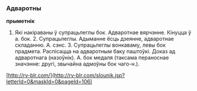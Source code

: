 ### Адваротны
**прыметнік**

1. Які накіраваны ў супрацьлеглы бок. Адваротнае вярчэнне. Кінуцца ў а. бок. 2. Супрацьлеглы. Адыманне ёсць дзеянне, адваротнае складанню. А. сэнс. 3. Супрацьлеглы вонкаваму, левы бок прадмета. Распісацца на адваротным баку паштоўкі. Доказ ад адваротнага (назоўнік). А. бок медаля (таксама пераноснае значэнне: другі, звычайна адмоўны бок чаго-н.).

<a rel="author">[http://rv-blr.com/](http://rv-blr.com/slounik.jsp?letterId=0&maskId=0&pageId=106)</a>
